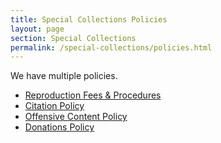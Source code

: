 ```yaml
---
title: Special Collections Policies
layout: page
section: Special Collections
permalink: /special-collections/policies.html
---
```


We have multiple policies.
- [Reproduction Fees & Procedures](https://www.lib.uidaho.edu/special-collections/special-collections/reproductions.html)
- [Citation Policy](https://www.lib.uidaho.edu/special-collections/special-collections/citation.html)
- [Offensive Content Policy](https://www.lib.uidaho.edu/special-collections/special-collections/offensivecontent.html)
- [Donations Policy](https://www.lib.uidaho.edu/special-collections/special-collections/donations.html)

